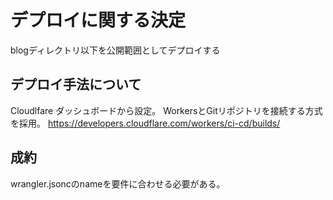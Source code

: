 # デプロイに関する決定

blogディレクトリ以下を公開範囲としてデプロイする

## デプロイ手法について

Cloudlfare ダッシュボードから設定。
WorkersとGitリポジトリを接続する方式を採用。
https://developers.cloudflare.com/workers/ci-cd/builds/

## 成約

wrangler.jsoncのnameを要件に合わせる必要がある。